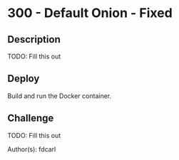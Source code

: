 # 300 - Default Onion - Fixed

## Description

TODO: Fill this out

## Deploy

Build and run the Docker container.

## Challenge

TODO: Fill this out

Author(s): fdcarl

